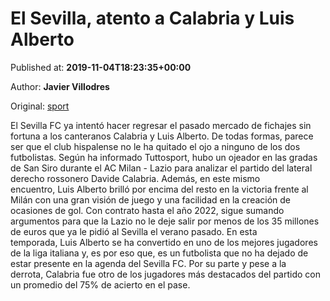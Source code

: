 
# El Sevilla, atento a Calabria y Luis Alberto

Published at: **2019-11-04T18:23:35+00:00**

Author: **Javier Villodres**

Original: [sport](https://www.sport.es/es/noticias/sevilla/el-sevilla-atento-a-calabria-y-luis-alberto-7714367)

El Sevilla FC ya intentó hacer regresar el pasado mercado de fichajes sin fortuna a los canteranos Calabria y Luis Alberto. De todas formas, parece ser que el club hispalense no le ha quitado el ojo a ninguno de los dos futbolistas. Según ha informado Tuttosport, hubo un ojeador en las gradas de San Siro durante el AC Milan - Lazio para analizar el partido del lateral derecho rossonero Davide Calabria.
Además, en este mismo encuentro, Luis Alberto brilló por encima del resto en la victoria frente al Milán con una gran visión de juego y una facilidad en la creación de ocasiones de gol. Con contrato hasta el año 2022, sigue sumando argumentos para que la Lazio no le deje salir por menos de los 35 millones de euros que ya le pidió al Sevilla el verano pasado.
En esta temporada, Luis Alberto se ha convertido en uno de los mejores jugadores de la liga italiana y, es por eso que, es un futbolista que no ha dejado de estar presente en la agenda del Sevilla FC. Por su parte y pese a la derrota, Calabria fue otro de los jugadores más destacados del partido con un promedio del 75% de acierto en el pase. 

